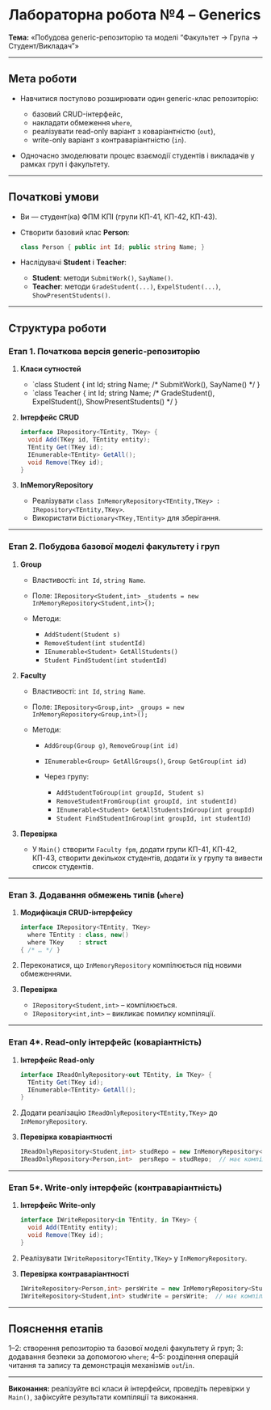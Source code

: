 # Лабораторна робота №4 – Generics

**Тема:** «Побудова generic-репозиторію та моделі “Факультет → Група → Студент/Викладач”»

---

## Мета роботи

* Навчитися поступово розширювати один generic-клас репозиторію:

  * базовий CRUD-інтерфейс,
  * накладати обмеження `where`,
  * реалізувати read-only варіант з коваріантністю (`out`),
  * write-only варіант з контраваріантністю (`in`).
* Одночасно змоделювати процес взаємодії студентів і викладачів у рамках груп і факультету.

---

## Початкові умови

* Ви — студент(ка) ФПМ КПІ (групи КП-41, КП-42, КП-43).
* Створити базовий клас **Person**:

  ```csharp
  class Person { public int Id; public string Name; }
  ```
* Наслідувачі **Student** і **Teacher**:

  * **Student**: методи `SubmitWork()`, `SayName()`.
  * **Teacher**: методи `GradeStudent(...)`, `ExpelStudent(...)`, `ShowPresentStudents()`.

---

## Структура роботи

### Етап 1. Початкова версія generic-репозиторію

1. **Класи сутностей**

   * \`class Student { int Id; string Name; /\* SubmitWork(), SayName() \*/ }
   * \`class Teacher { int Id; string Name; /\* GradeStudent(), ExpelStudent(), ShowPresentStudents() \*/ }

2. **Інтерфейс CRUD**

   ```csharp
   interface IRepository<TEntity, TKey> {
     void Add(TKey id, TEntity entity);
     TEntity Get(TKey id);
     IEnumerable<TEntity> GetAll();
     void Remove(TKey id);
   }
   ```

3. **InMemoryRepository**

   * Реалізувати `class InMemoryRepository<TEntity,TKey> : IRepository<TEntity,TKey>`.
   * Використати `Dictionary<TKey,TEntity>` для зберігання.

---

### Етап 2. Побудова базової моделі факультету і груп

1. **Group**

   * Властивості: `int Id`, `string Name`.
   * Поле: `IRepository<Student,int> _students = new InMemoryRepository<Student,int>();`
   * Методи:

     * `AddStudent(Student s)`
     * `RemoveStudent(int studentId)`
     * `IEnumerable<Student> GetAllStudents()`
     * `Student FindStudent(int studentId)`

2. **Faculty**

   * Властивості: `int Id`, `string Name`.
   * Поле: `IRepository<Group,int> _groups = new InMemoryRepository<Group,int>();`
   * Методи:

     * `AddGroup(Group g)`, `RemoveGroup(int id)`
     * `IEnumerable<Group> GetAllGroups()`, `Group GetGroup(int id)`
     * Через групу:

       * `AddStudentToGroup(int groupId, Student s)`
       * `RemoveStudentFromGroup(int groupId, int studentId)`
       * `IEnumerable<Student> GetAllStudentsInGroup(int groupId)`
       * `Student FindStudentInGroup(int groupId, int studentId)`

3. **Перевірка**

   * У `Main()` створити `Faculty fpm`, додати групи КП-41, КП-42, КП-43, створити декількох студентів,
     додати їх у групу та вивести список студентів.

---

### Етап 3. Додавання обмежень типів (`where`)

1. **Модифікація CRUD-інтерфейсу**

   ```csharp
   interface IRepository<TEntity, TKey>
     where TEntity : class, new()
     where TKey    : struct
   { /* … */ }
   ```
2. Переконатися, що `InMemoryRepository` компілюється під новими обмеженнями.
3. **Перевірка**

   * `IRepository<Student,int>` – компілюється.
   * `IRepository<int,int>` – викликає помилку компіляції.

---

### Етап 4\*. Read-only інтерфейс (коваріантність)

1. **Інтерфейс Read-only**

   ```csharp
   interface IReadOnlyRepository<out TEntity, in TKey> {
     TEntity Get(TKey id);
     IEnumerable<TEntity> GetAll();
   }
   ```
2. Додати реалізацію `IReadOnlyRepository<TEntity,TKey>` до `InMemoryRepository`.
3. **Перевірка коваріантності**

   ```csharp
   IReadOnlyRepository<Student,int> studRepo = new InMemoryRepository<Student,int>();
   IReadOnlyRepository<Person,int>  persRepo = studRepo;  // має компілюватися
   ```

---

### Етап 5\*. Write-only інтерфейс (контраваріантність)

1. **Інтерфейс Write-only**

   ```csharp
   interface IWriteRepository<in TEntity, in TKey> {
     void Add(TEntity entity);
     void Remove(TKey id);
   }
   ```
2. Реалізувати `IWriteRepository<TEntity,TKey>` у `InMemoryRepository`.
3. **Перевірка контраваріантності**

   ```csharp
   IWriteRepository<Person,int> persWrite = new InMemoryRepository<Student,int>();
   IWriteRepository<Student,int> studWrite = persWrite;  // має компілюватися
   ```

---

## Пояснення етапів

1–2: створення репозиторію та базової моделі факультету й груп;
3: додавання безпеки за допомогою `where`;
4–5: розділення операцій читання та запису та демонстрація механізмів `out`/`in`.

---

**Виконання:** реалізуйте всі класи й інтерфейси, проведіть перевірки у `Main()`, зафіксуйте результати компіляції та виконання.
